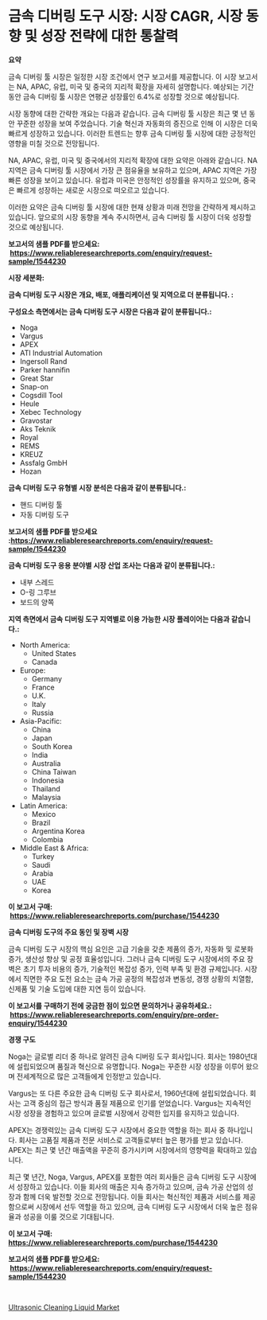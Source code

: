 <p><h1>금속 디버링 도구 시장: 시장 CAGR, 시장 동향 및 성장 전략에 대한 통찰력</h1></p><p><strong>요약</strong></p>
<p><p>금속 디버링 툴 시장은 일정한 시장 조건에서 연구 보고서를 제공합니다. 이 시장 보고서는 NA, APAC, 유럽, 미국 및 중국의 지리적 확장을 자세히 설명합니다. 예상되는 기간 동안 금속 디버링 툴 시장은 연평균 성장률인 6.4%로 성장할 것으로 예상됩니다.</p><p>시장 동향에 대한 간략한 개요는 다음과 같습니다. 금속 디버링 툴 시장은 최근 몇 년 동안 꾸준한 성장을 보여 주었습니다. 기술 혁신과 자동화의 증진으로 인해 이 시장은 더욱 빠르게 성장하고 있습니다. 이러한 트렌드는 향후 금속 디버링 툴 시장에 대한 긍정적인 영향을 미칠 것으로 전망됩니다.</p><p>NA, APAC, 유럽, 미국 및 중국에서의 지리적 확장에 대한 요약은 아래와 같습니다. NA 지역은 금속 디버링 툴 시장에서 가장 큰 점유율을 보유하고 있으며, APAC 지역은 가장 빠른 성장을 보이고 있습니다. 유럽과 미국은 안정적인 성장률을 유지하고 있으며, 중국은 빠르게 성장하는 새로운 시장으로 떠오르고 있습니다.</p><p>이러한 요약은 금속 디버링 툴 시장에 대한 현재 상황과 미래 전망을 간략하게 제시하고 있습니다. 앞으로의 시장 동향을 계속 주시하면서, 금속 디버링 툴 시장이 더욱 성장할 것으로 예상됩니다.</p></p>
<p><strong>보고서의 샘플 PDF를 받으세요: &nbsp;<a href="https://www.reliableresearchreports.com/enquiry/request-sample/1544230">https://www.reliableresearchreports.com/enquiry/request-sample/1544230</a></strong></p>
<p><strong>시장 세분화:</strong></p>
<p><strong> 금속 디버링 도구 시장은 개요, 배포, 애플리케이션 및 지역으로 더 분류됩니다. :</strong></p>
<p><strong>구성요소 측면에서는 금속 디버링 도구 시장은 다음과 같이 분류됩니다.:</strong></p>
<p><ul><li>Noga</li><li>Vargus</li><li>APEX</li><li>ATI Industrial Automation</li><li>Ingersoll Rand</li><li>Parker hannifin</li><li>Great Star</li><li>Snap-on</li><li>Cogsdill Tool</li><li>Heule</li><li>Xebec Technology</li><li>Gravostar</li><li>Aks Teknik</li><li>Royal</li><li>REMS</li><li>KREUZ</li><li>Assfalg GmbH</li><li>Hozan</li></ul></p>
<p><strong> 금속 디버링 도구 유형별 시장 분석은 다음과 같이 분류됩니다.:</strong></p>
<p><ul><li>핸드 디버링 툴</li><li>자동 디버링 도구</li></ul></p>
<p><strong>보고서의 샘플 PDF를 받으세요 :<a href="https://www.reliableresearchreports.com/enquiry/request-sample/1544230">https://www.reliableresearchreports.com/enquiry/request-sample/1544230</a></strong></p>
<p><strong> 금속 디버링 도구 응용 분야별 시장 산업 조사는 다음과 같이 분류됩니다.:</strong></p>
<p><ul><li>내부 스레드</li><li>O-링 그루브</li><li>보드의 양쪽</li></ul></p>
<p><strong>지역 측면에서 금속 디버링 도구 지역별로 이용 가능한 시장 플레이어는 다음과 같습니다.:</strong></p>
<p><ul>
    <li>
        North America:
        <ul>
            <li>United States</li>
            <li>Canada</li>
        </ul>
    </li>
    <li>
        Europe:
        <ul>
            <li>Germany</li>
            <li>France</li>
            <li>U.K.</li>
            <li>Italy</li>
            <li>Russia</li>
        </ul>
    </li>
    <li>
        Asia-Pacific:
        <ul>
            <li>China</li>
            <li>Japan</li>
            <li>South Korea</li>
            <li>India</li>
            <li>Australia</li>
            <li>China Taiwan</li>
            <li>Indonesia</li>
            <li>Thailand</li>
            <li>Malaysia</li>
        </ul>
    </li>
    <li>
        Latin America:
        <ul>
            <li>Mexico</li>
            <li>Brazil</li>
            <li>Argentina Korea</li>
            <li>Colombia</li>
        </ul>
    </li>
    <li>
        Middle East & Africa:
        <ul>
            <li>Turkey</li>
            <li>Saudi</li>
            <li>Arabia</li>
            <li>UAE</li>
            <li>Korea</li>
        </ul>
    </li>
    </ul></p>
<p><strong>이 보고서 구매: &nbsp;<a href="https://www.reliableresearchreports.com/purchase/1544230">https://www.reliableresearchreports.com/purchase/1544230</a></strong></p>
<p><strong>금속 디버링 도구의 주요 동인 및 장벽 시장</strong></p>
<p><p>금속 디버링 도구 시장의 핵심 요인은 고급 기술을 갖춘 제품의 증가, 자동화 및 로봇화 증가, 생산성 향상 및 공정 효율성입니다. 그러나 금속 디버링 도구 시장에서의 주요 장벽은 초기 투자 비용의 증가, 기술적인 복잡성 증가, 인력 부족 및 환경 규제입니다. 시장에서 직면한 주요 도전 요소는 금속 가공 공정의 복잡성과 변동성, 경쟁 상황의 치열함, 신제품 및 기술 도입에 대한 지연 등이 있습니다.</p></p>
<p><strong>이 보고서를 구매하기 전에 궁금한 점이 있으면 문의하거나 공유하세요.: &nbsp;<a href="https://www.reliableresearchreports.com/enquiry/pre-order-enquiry/1544230">https://www.reliableresearchreports.com/enquiry/pre-order-enquiry/1544230</a></strong></p>
<p><strong>경쟁 구도</strong></p>
<p><p>Noga는 글로벌 리더 중 하나로 알려진 금속 디버링 도구 회사입니다. 회사는 1980년대에 설립되었으며 품질과 혁신으로 유명합니다. Noga는 꾸준한 시장 성장을 이루어 왔으며 전세계적으로 많은 고객들에게 인정받고 있습니다.</p><p>Vargus는 또 다른 주요한 금속 디버링 도구 회사로서, 1960년대에 설립되었습니다. 회사는 고객 중심의 접근 방식과 품질 제품으로 인기를 얻었습니다. Vargus는 지속적인 시장 성장을 경험하고 있으며 글로벌 시장에서 강력한 입지를 유지하고 있습니다.</p><p>APEX는 경쟁력있는 금속 디버링 도구 시장에서 중요한 역할을 하는 회사 중 하나입니다. 회사는 고품질 제품과 전문 서비스로 고객들로부터 높은 평가를 받고 있습니다. APEX는 최근 몇 년간 매출액을 꾸준히 증가시키며 시장에서의 영향력을 확대하고 있습니다.</p><p>최근 몇 년간, Noga, Vargus, APEX를 포함한 여러 회사들은 금속 디버링 도구 시장에서 성장하고 있습니다. 이들 회사의 매출은 지속 증가하고 있으며, 금속 가공 산업의 성장과 함께 더욱 발전할 것으로 전망됩니다. 이들 회사는 혁신적인 제품과 서비스를 제공함으로써 시장에서 선두 역할을 하고 있으며, 금속 디버링 도구 시장에서 더욱 높은 점유율과 성공을 이룰 것으로 기대됩니다.</p></p>
<p><strong>이 보고서 구매: &nbsp; <a href="https://www.reliableresearchreports.com/purchase/1544230">https://www.reliableresearchreports.com/purchase/1544230</a></strong></p>
<p><strong>보고서의 샘플 PDF를 받으세요: &nbsp;<a href="https://www.reliableresearchreports.com/enquiry/request-sample/1544230">https://www.reliableresearchreports.com/enquiry/request-sample/1544230</a></strong><strong></strong></p>
<p>&nbsp;</p>
<p><p><a href="https://artistic-helicopter-ca9.notion.site/Ultrasonic-Cleaning-Liquid-Market-Size-Evaluating-its-Market-Trends-Growth-and-Projections-2024--bae2c77b0dde4e88acb8c54d01ea9243">Ultrasonic Cleaning Liquid Market</a></p></p>